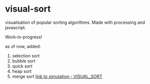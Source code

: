 # visual-sort
visualisation of popular sorting algorithms. Made with processing and javascript.

Work-in-progress!

as of now, added:
1. selection sort
2. bubble sort
3. quick sort
4. heap sort
5. merge sort
[link to simulation - VISUAL_SORT](http://adityaanantharaman.github.io/visual-sort)
